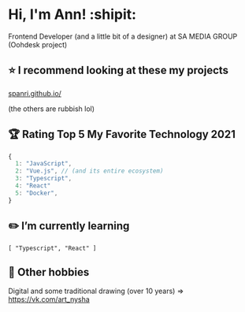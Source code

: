 # Hi, I'm Ann! :shipit:
Frontend Developer (and a little bit of a designer) at SA MEDIA GROUP (Oohdesk project)

## :star: I recommend looking at these my projects
[spanri.github.io/](spanri.github.io/)

(the others are rubbish lol)

## :trophy: Rating Top 5 My Favorite Technology 2021

```javascript
{
  1: "JavaScript",
  2: "Vue.js", // (and its entire ecosystem)
  3: "Typescript",
  4: "React"
  5: "Docker",
}
```

## :pencil2: I’m currently learning
`[ "Typescript", "React" ]`

## :cookie: Other hobbies
Digital and some traditional drawing (over 10 years) => https://vk.com/art_nysha
